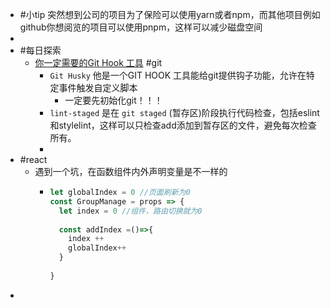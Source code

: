 - #小tip 突然想到公司的项目为了保险可以使用yarn或者npm，而其他项目例如github你想阅览的项目可以使用pnpm，这样可以减少磁盘空间
-
- #每日探索
	- [你一定需要的Git Hook 工具](https://juejin.cn/post/7282744150843047991?searchId=2023121310112403DF34AC022C0E83023B) #git
		- `Git Husky` 他是一个GIT HOOK 工具能给git提供钩子功能，允许在特定事件触发自定义脚本
			- 一定要先初始化git！！！
		- `lint-staged` 是在 `git staged` (暂存区)阶段执行代码检查，包括eslint和stylelint，这样可以只检查add添加到暂存区的文件，避免每次检查所有。
		-
- #react
	- 遇到一个坑，在函数组件内外声明变量是不一样的
		- ```js
		  let globalIndex = 0 //页面刷新为0
		  const GroupManage = props => {
		    let index = 0 //组件，路由切换就为0
		    
		    const addIndex =()=>{
		      index ++
		      globalIndex++
		    }
		    
		  }
		  ```
-